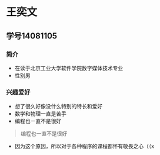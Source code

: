 # 王奕文
## 学号14081105
### 简介
* 在读于北京工业大学软件学院数字媒体技术专业
* 性别男

### 兴趣爱好
* 想了很久好像没什么特别的特长和爱好
* 数学和物理一直是苦手
* 编程也一直不是很好
> 编程也一直不是很好
* 因为这个原因，所以对于各种程序的课程都怀有敬畏之心（（x

